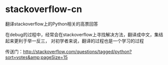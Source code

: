 # stackoverflow-cn
翻译stackoverflow上的Python相关的高票回答 

在debug的过程中，经常会在stackoverflow上寻找解决方法，翻译成中文，集结起来更利于举一反三，
对初学者来说，翻译的过程也是一个学习的过程

传送门：http://stackoverflow.com/questions/tagged/python?sort=votes&amp;pageSize=15
